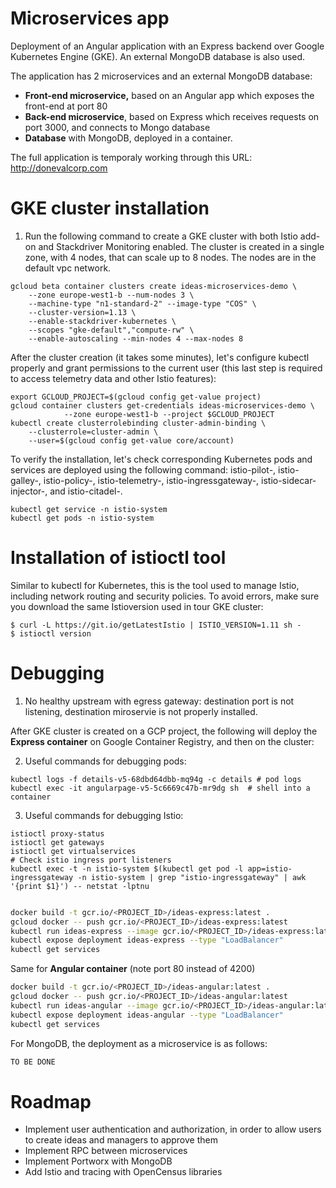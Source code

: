 # Microservices app

Deployment of an Angular application with an Express backend over Google Kubernetes Engine (GKE).
An external MongoDB database is also used.

The application has 2 microservices and an external MongoDB database:
- **Front-end microservice,** based on an Angular app which exposes the front-end at port 80
- **Back-end microservice**, based on Express which receives requests on port 3000, and connects to Mongo database
- **Database** with MongoDB, deployed in a container.

The full application is temporaly working through this URL: http://donevalcorp.com

# GKE cluster installation

1) Run the following command to create a GKE cluster with both Istio add-on and Stackdriver Monitoring enabled. The cluster is created in a single zone, with 4 nodes, that can scale up to 8 nodes. The nodes are in the default vpc network.

```
gcloud beta container clusters create ideas-microservices-demo \
    --zone europe-west1-b --num-nodes 3 \
    --machine-type "n1-standard-2" --image-type "COS" \
    --cluster-version=1.13 \
    --enable-stackdriver-kubernetes \
    --scopes "gke-default","compute-rw" \
    --enable-autoscaling --min-nodes 4 --max-nodes 8
```

After the cluster creation (it takes some minutes), let's configure kubectl properly
and grant permissions to the current user (this last step is required to access telemetry data and other Istio features):

```
export GCLOUD_PROJECT=$(gcloud config get-value project)
gcloud container clusters get-credentials ideas-microservices-demo \
            --zone europe-west1-b --project $GCLOUD_PROJECT
kubectl create clusterrolebinding cluster-admin-binding \
    --clusterrole=cluster-admin \
    --user=$(gcloud config get-value core/account)
```

To verify the installation, let's check corresponding Kubernetes pods and services are deployed using the following command:
istio-pilot-, istio-galley-, istio-policy-, istio-telemetry-, istio-ingressgateway-, istio-sidecar-injector-, and istio-citadel-.
```
kubectl get service -n istio-system
kubectl get pods -n istio-system
```

# Installation of istioctl tool

Similar to kubectl for Kubernetes, this is the tool used to manage Istio, including network routing and security policies.
To avoid errors, make sure you download the same Istioversion used in tour GKE cluster:
```
$ curl -L https://git.io/getLatestIstio | ISTIO_VERSION=1.11 sh -
$ istioctl version
```

<!--
# Cloning this directory and deploying the app into GKE

If you have not done it, let's build and push both dockers into Container Registry:

```bash
docker build -t gcr.io/third-pulsar-248314/ideas-angular:v8 -t gcr.io/third-pulsar-248314/ideas-angular:v8 .
gcloud docker -- push gcr.io/third-pulsar-248314/ideas-angular:v8

docker build -t gcr.io/third-pulsar-248314/ideas-express:v6 -t gcr.io/third-pulsar-248314/ideas-express:latest .
gcloud docker -- push gcr.io/third-pulsar-248314/ideas-express:v6 

docker build  -t gcr.io/third-pulsar-248314/ideas-mongodb:v3 -t gcr.io/third-pulsar-248314/ideas-mongodb:latest .
gcloud docker -- push gcr.io/third-pulsar-248314/ideas-mongodb:v3
```

To execute the application, let's take a look at the main yaml file `ideas.yaml`.
The file to be deployed is not that one, but the one generated by `istioctl kube-inject`, which adds the sidecar proxies. `istioctl kube-inject` takes a Kubernetes YAML file as input, and outputs a version of that YAML which includes the Istio proxy:
```
kubectl apply -f <(istioctl kube-inject -f ideas.yaml)
```

Now we need an Istio gateway to make our application to be accesible from outside our GKE cluster.
(second command verifies the external IP address of the gateway): 
```
kubectl apply -f ideas-gateway.yaml
kubectl get svc istio-ingressgateway -n istio-system
```
-->



# Debugging
1) No healthy upstream with egress gateway: destination port is not listening, destination miroservie is not properly installed.

After GKE cluster is created  on a GCP project, the following will deploy the **Express container** on Google Container Registry, and then on the cluster:

2) Useful commands for debugging pods: 
```
kubectl logs -f details-v5-68dbd64dbb-mq94g -c details # pod logs
kubectl exec -it angularpage-v5-5c6669c47b-mr9dg sh  # shell into a container
```

3) Useful commands for debugging Istio:
```
istioctl proxy-status
istioctl get gateways
istioctl get virtualservices
# Check istio ingress port listeners
kubectl exec -t -n istio-system $(kubectl get pod -l app=istio-ingressgateway -n istio-system | grep "istio-ingressgateway" | awk '{print $1}') -- netstat -lptnu 


```






```bash
docker build -t gcr.io/<PROJECT_ID>/ideas-express:latest .
gcloud docker -- push gcr.io/<PROJECT_ID>/ideas-express:latest 
kubectl run ideas-express --image gcr.io/<PROJECT_ID>/ideas-express:latest --port 3000
kubectl expose deployment ideas-express --type "LoadBalancer" 
kubectl get services
```

Same for **Angular container** (note port 80 instead of 4200)
```bash
docker build -t gcr.io/<PROJECT_ID>/ideas-angular:latest .
gcloud docker -- push gcr.io/<PROJECT_ID>/ideas-angular:latest 
kubectl run ideas-angular --image gcr.io/<PROJECT_ID>/ideas-angular:latest --port 80
kubectl expose deployment ideas-angular --type "LoadBalancer" 
kubectl get services
```

For MongoDB, the deployment as a microservice is as follows:
```bash
TO BE DONE
```

# Roadmap
- Implement user authentication and authorization, in order to allow users to create ideas and managers to approve them
- Implement RPC between microservices
- Implement Portworx with MongoDB
- Add Istio and tracing with OpenCensus libraries